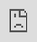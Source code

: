 [![[d5014260581b55e554178704c68ad087_MD5.png]]

Mieliśmy okazję przekonać się o możliwościach generatywnego AI w zakresie przetwarzania tekstu i audio, a także o zdolności do interpretowania obrazu. Teraz zobaczymy jakie opcje mamy w kontekście manipulacji i generowania nowych grafik oraz zdjęć.

Projektowanie kreacji graficznych i praca ze zdjęciami do tej pory nie kojarzyły się bezpośrednio z programowaniem, z wyjątkiem rozwoju narzędzi dla tej branży czy budowania zaawansowanych interakcji z HTML Canvas i WebGL. Wydaje się zatem, że w dobie generatywnego AI, to raczej osoby zajmujące się projektowaniem, czy tworzeniem ilustracji, powinny być zainteresowane narzędziami takimi jak [Midjourney](tools/Midjourney.md) czy [Stable Diffusion](glossary/Stable%20Diffusion.md). Okazuje się jednak, że nie do końca. 

Przykładem może być narzędzie [picthing](https://pic.ping.gg/), pozwalające na skuteczne usuwanie tła ze zdjęć, zbudowane przez twórcę kanału `Theo — t3.gg`. Choć samo usuwanie tła nie jest czymś nowym, tutaj mówimy o znacznym wzroście jakości. Przede wszystkim jednak, projekt ten jest przykładem, jak generatywne AI może być wykorzystane do budowania użytecznych produktów.

![[0d5ccbf9935bfe0209bcc5698ae8d4a7_MD5.png]]

Drugim przykładem jest [Pieter Levels](https://x.com/levelsio) i jego projekt [PhotoAI](https://photoai.com/) oraz [InteriorAI](https://interiorai.com). Adresują one konkretne problemy i potwierdzają swoją użyteczność poprzez statystki publikowane przez Pietera. 

![[f127b451151792c9c592f21b671d61a0_MD5.png]]

Powyższe projekty wymieniam, aby nakreślić potencjalne obszary, którymi możemy się zająć i które mogą nas zachęcić do zainteresowania się generatywną grafiką. Tym bardziej, że nie musimy od razu tworzyć nowych produktów, ale nawet skorzystać z wybranych modeli na potrzeby funkcjonalności aplikacji, które już teraz rozwijamy.
## Obecne możliwości generowania obrazu

Rozwój generatywnej grafiki świetnie przedstawia postęp, który dokonał się na przestrzeni 2 ostatnich lat. Poniższa grafika pochodzi z wpisu [Comparing AI-generated images two years apart — 2022 vs. 2024](https://medium.com/@junehao/comparing-ai-generated-images-two-years-apart-2022-vs-2024-6c3c4670b905) i jasno widać z niej, że w 2022 roku trudno było mówić o poważnym zastosowaniu tych modeli. Dziś wygląda to zupełnie inaczej, choć nadal mówimy jeszcze o wielu ograniczeniach.

![[98a29a33807d43028bbd654f9568f98e_MD5.png]]

Jednym z takich ograniczeń jest zdolność modelu do generowania elementów obrazu takich jak tekst, dłonie, zęby czy lustrzane odbicie. I choć obecnie dostępne modele takie jak [Flux](glossary/Flux.md) radzą sobie z tymi zadaniami coraz lepiej, to nadal trudno jest mówić o powtarzalnych rezultatach. 

![[2ff5d47be63987f94391238788521a0f_MD5.png]]

Przeciętnie wypada także podążanie za instrukcjami, o czym już pisałem w lekcji [S01E03 — Limity](S01E03%20—%20Limity.md). Dlatego im bardziej złożony [prompt](glossary/Prompt.md) opisujący grafikę, tym mniejsze prawdopodobieństwo, że otrzymamy rezultat zgodny z oczekiwaniami.

Nie zmienia to jednak faktu, że jakość generowanych obrazów jest już teraz bardzo wysoka. Choć dojście do pożądanego efektu wymaga wielu prób, z pewnością jest to możliwe. Tym bardziej, że nie zawsze będzie nam zależało na tworzeniu kompleksowego obrazu, lecz pojedynczych elementów (np. tekstury czy tła) albo edycji istniejącej już grafiki czy zdjęcia. Poniżej nawet mamy prosty przykład [ComfyUI](ComfyUI), które zamienia moją twarz na zdjęciu wygenerowanym w [Midjourney](tools/Midjourney.md). 

![[3ee2c6662d5d62e7b33709f04a1e988a_MD5.png]]

Z programistycznego punktu widzenia, będzie nas interesowała dostępność modeli przez API lub ich samodzielny hosting. W tym pierwszym przypadku, naszą uwagę powinny zwrócić usługi takie jak wspomniana platforma [Replicate](tools/Replicate.md), a także [Leonardo.ai](https://leonardo.ai/). Z kolei w drugim, może nas zainteresować [RunPod](https://blog.runpod.io/how-to-get-stable-diffusion-set-up-with-comfyui-on-runpod/) lub podobne platformy oferujące dostęp do GPU.

Poza samą manipulacją obrazem, przydatne jest także posługiwanie się szablonami, na podstawie których będziemy generować grafiki. Jest to zwykle konieczne na potrzeby marketingowe, np. generowania kreacji reklamowych, okładek artykułów na bloga czy newslettera. Zwykle potrzebujemy tej samej kreacji w różnych formatach, których ręczne opracowanie jest bardzo czasochłonne. Poniżej mamy przykład szablonów okładek wydarzeń i kursów publikowanych na eduweb.pl. Aby wygenerować nowy zestaw, wystarczy podmienić zdjęcie i tekst w głównym komponencie, a zmiany zostaną odwzorowane na wszystkich pozostałych instancjach.

![[3cf38b599758d8ac72f2f6a913fa2f98_MD5.png]]

Obecnie sterowność modeli generujących grafiki jest dość ograniczona, ale można opracować prompty składające się zarówno z instrukcji tekstowych, jak i grafik referencyjnych. Pozwala to na zachowanie spójności stylu, co jest często wymagane w kontekście tonu marki czy wymagań projektu. Poniżej przykład okładek, które wykorzystywałem w jednym z moich projektów. 

![[804b265a1d2cec13d076b3ab096cd997_MD5.png]]

Znacznie większą sterowność można także uzyskać w [ComfyUI](ComfyUI), natomiast faktyczny wpływ na generowaną grafikę zależy od konfiguracji samego workflow oraz naszych potrzeb. 

Podsumowując, modele z obszaru generatywnej grafiki znacznie wzbogacają możliwości manipulacji i kreacji obrazów, a które jeszcze do niedawna były niemożliwe lub bardzo ograniczone. Pozwala nam to na: 

- Zwiększanie skali obrazu z (ograniczonym) zachowaniem detali
- Zwiększanie skali obrazu z powiększeniem kadru (przykładem jest Generative Expand dostępna w Photoshopie)
- Automatyczne usuwanie tła, również w trudnych przypadkach (np. włosy, cienie, krople)
- Usuwanie wybranych elementów zdjęcia (np. tła), zamianę ich z innymi oraz łączenie wielu zdjęć
- Generowanie spójnych obrazów, zgodnych z wymaganiami marki opisanymi w brandbooku
- Wykorzystywanie istniejących grafik do automatycznego generowania wielu formatów
- Tworzenie przybliżonych wizualizacji na podstawie opisów i grafik referencyjnych
- Animacje grafik do formy wideo (np. dzięki [Runway](https://runwayml.com/) [Heygen](https://www.heygen.com/), czy [Kling AI](https://klingai.com/))
- ...i wiele innych.
## Techniki projektowania promptów dla modeli

Generowanie grafik podobnie jak w przypadku [LLM](glossary/LLM.md) wymaga napisania [promptu](glossary/Prompt.md), aczkolwiek sama ich treść znacznie się różni, ponieważ zamiast pełnych instrukcji, potrzebujemy raczej słów kluczowych oraz flag sterujących ustawieniami. Widać to na przykładzie promptu [Midjourney](tools/Midjourney.md) w publicznej galerii użytkownika `kvovoorde`. Widać w nim szczegółowy opis sceny z uwzględnieniem słów kluczowych takich jak `shiny`, `dark blue`, `warm weather`, `natural lighting`. 

![[aae3a506b9455d9ce08ed901196fd48e_MD5.png]]

Z kolei inny przykład równie świetnej grafiki, posługuje się wyłącznie słowami kluczowymi, takimi jak `vibrant colors`, `cloes-up`, `black cat`. Widać także, że model nie uwzględnił wszystkich z wymienionych słów. 

![[2d987d97bab9f699354399b2f45b0c6d_MD5.png]]

Ogólna rekomendacja w przypadku [Midjourney](tools/Midjourney.md) mówi, aby prompty były krótkie i zawierały minimum informacji opisujących oczekiwany wynik. Jednak przegląd publicznie dostępnej galerii użytkowników sugeruje, że nie zawsze jest to prawda i znacznie lepiej jest eksperymentować. Nikt też nie powiedział, że nie możemy łączyć ze sobą różnych strategii. 

![[92182e8bc58761e29578cc142d312cb4_MD5.png]]

Poniżej widzimy prostą wizualizację zielonego dymu na czarnym tle, wygenerowanego modelem `niji`, który charakteryzuje styl anime. Sam prompt to zaledwie kilka słów, ale też pozornie trudno jest mówić o szczególnym dopasowaniu do moich potrzeb. 

![[11006bdd7047089db3ab6bc200e60a10_MD5.png]]

Na tym etapie detale nie miały większego znaczenia. Bardziej zależało mi na uzyskaniu ogólnego stylu, który będzie stanowić referencję dla dalszych grafik. Tutaj korzystając z pomocy modelu, zamieniłem uproszczony opis na precyzyjną wizję tego, co chcę uzyskać. 

![[0b5f1db57dbab05380cb8f4648c7844c_MD5.png]]

Powstała więc pierwsza wersja wizualizująca awatary w stylu, który przypadł mi do gustu. Jest to zatem dobra podstawa do generowania kolejnych grafik. Co więcej, prompt, który wykorzystałem do stworzenia pierwszej wersji, ma charakter [meta promptu](glossary/Meta%20Prompt.md). Oznacza to, że możemy wygodnie użyć go do generowania kolejnych awatarów. 

![[6a369b212ff019876fccb27527d828e9_MD5.png]]

Konkretnie, prompt zawiera stałe elementy, ale też daje możliwość podmiany fragmentu opisującego samą postać. Widać to na poniższym screenie, gdzie oznaczyłem go placeholderem `[DESC]`. Tutaj ponownie miałem ogólny pomysł na to, jakich postaci potrzebuję, ale skorzystałem z pomocy modelu, aby wygenerować bogatszy w słowa kluczowe opis. Poza tym, do samej wiadomości dołączyłem także grafikę prezentującą pierwszą wersję awatarów. 

![[45f520fa7400b5e4849c47aa21ca99ed_MD5.png]]

Rezultat w postaci pierwszej iteracji widać poniżej i dalsze próby będą zależały już od naszych idywidualnych preferencji. Widzimy jednak, że spójny styl został zachowany w przypadku każdej z postaci, wyłączając pojedyncze grafiki, które wykraczają poza paletę kolorów. 

![[a04bb7eeb4319363879d13aad9ef8b3d_MD5.png]]

Na tym jednak nie koniec, ponieważ wypracowany styl możemy połączyć także z istniejącymi już grafikami czy nawet zdjęciami. W przypadku większości popularnych narzędzi do generatywnej grafiki mamy możliwość dołączenia postaci, która ma zostać odwzorowana przez model. Jak widać na przykładzie `Alice`, rezultaty są w porządku na tyle, że spośród nich możemy wybrać ten, który będzie odpowiadał nam najbardziej. 

![[fc347223eace57747758bfdbae528328_MD5.png]]

Choć sam zdecydowałem się w tym przypadku na styl ilustracji, to nic nie stoi na przeszkodzie, aby wybrać inne, w tym także bardzo realistyczny. 

[Midjourney](tools/Midjourney.md), za pomocą którego wygenerowałem powyższe grafiki, charakteryzuje się świetną jakością, ale bardzo niską sterownością. Jednak największym problemem jest brak oficjalnego API (nieoficjalne wrappery mogą doprowadzić do zablokowania konta). Pomimo tego, **wszystkie powyższe techniki** można zastosować w połączeniu z [ComfyUI](ComfyUI) lub podobnymi narzędziami. Mam tutaj na myśli przede wszystkim: **nadawanie stylu, meta prompty oraz obrazy referencyjne**. Przykładem tego może być poniższy workflow, który pokazuje to w praktyce. Oczywiście w związku z zastosowaniem innego modelu, efekt różni się od wcześniejszego, natomiast schemat pozostaje taki sam. 

![[c6430623ad313cf0e9f1bdb79cc7ebb0_MD5.png]]
## Generowanie grafik w oparciu o szablony

Jak widać, [ComfyUI](ComfyUI) daje ogromne możliwości wpływania na kształt generowanych grafik. Jednak w praktyce może okazać się to niewystarczające, szczególnie gdy będzie nam zależało na bardzo konkretnych szablonach. 

Tutaj z pomocą przychodzą rozwiązania takie jak [htmlcsstoimage](https://htmlcsstoimage.com), które pozwalają na generowanie grafik z pomocą API, na podstawie szablonów HTML. Mamy więc możliwość dynamicznego podmieniania tekstów oraz grafik, a nawet stylów CSS. Natomiast teraz wchodzą do gry dwa dodatkowe elementy — [Vision Language Models](glossary/Vision%20Language%20Models.md) oraz generatywna grafika.

![[522004e572c96ead073d7ed3163553de_MD5.png]]

Możemy zatem: 

- Zdefiniować szablon HTML, zawierający określoną kolorystykę, fonty i ogólny układ, wliczając w to także responsywność oraz dopasowanie zachowania w zależności od rozmiaru elementów (np. ilości tekstu)
- Zbudować workflow [ComfyUI](ComfyUI) i/lub prompty do innych narzędzi generujących grafiki lub elementy szablonów poprzez API
- Stworzyć aplikację, która reaguje na zdarzenia takie jak dodanie do kolejki posta social media, wpisu na bloga czy newslettera, a następnie tworzy serię grafik i przekazuje je do weryfikacji

Taki schemat (z wyłączeniem generowanych grafik, które wtedy jeszcze nie były dostępne) stosowaliśmy przez niemal 3 lata w eduweb.pl, generując w ten sposób materiały promocyjne 5 różnych wydań newslettera. Grafiki dopasowywały się do autora lub autorki, a także specjalizacji oraz treści samego newslettera. 

![[26ea7a0f589ec4a84d44e0e992adef00_MD5.png]]

Pomimo responsywności, powyższe szablony były jednak dość statyczne ze względu na potrzebę ograniczenia interwencji ze strony użytkownika. Obecnie możemy pozwolić sobie na znacznie więcej, ponieważ część błędów może automatycznie naprawić model.
## Podsumowanie

Narzędzia z obszaru generatywnej grafiki pozwalają na tworzenie automatyzacji oraz wyspecjalizowanych narzędzi zdolnych do transformacji obrazów według zdefiniowanego stylu. Z tego powodu warto zainteresować się nimi, nawet jeśli sami bezpośrednio nie jesteśmy zaangażowani w procesy związane z grafiką. 

Spośród wszystkich wymienionych dzisiaj rozwiązań, na szczególną uwagę zasługują [ComfyUI](ComfyUI) oraz [HTMLCSStoImage](https://htmlcsstoimage.com/), ponieważ mocno przecinają się one z obszarem programowania. Z ich pomocą możemy budować zaawansowane rozwiązania zdolne do wsparcia lub nawet automatyzacji elementów procesu marketingowego czy produktowego. Ostatecznie wartość wiedzy na temat budowania programistycznych rozwiązań, które wykorzystują modele generatywnej grafiki, wystarczająco dużo mówią przykłady produktów Pietera Levelsa z początku tej lekcji. W sieci można spotkać także inne zastosowania, bezpośrednio związane z procesem projektowym, tworzenia reklam, czy edycji zdjęć. 

**WAŻNE:** Jeśli nie posiadasz komputera, który pozwoli na swobodną pracę z ComfyUI i nie chcesz korzystać z płatnych narzędzi, to możesz pominąć poniższy film. 

<div style="padding:75% 0 0 0;position:relative;"><iframe src="https://player.vimeo.com/video/1029104946?badge=0&amp;autopause=0&amp;player_id=0&amp;app_id=58479" frameborder="0" allow="autoplay; fullscreen; picture-in-picture; clipboard-write" style="position:absolute;top:0;left:0;width:100%;height:100%;" title="02_03_comfy"></iframe></div><script src="https://player.vimeo.com/api/player.js"></script>

Powodzenia!](<Claro, aqui está a tradução do texto para português do Brasil:

Título: [[Sem título 6]]
Caminho: Sem título 6.md

![[d5014260581b55e554178704c68ad087_MD5.png]]

Tivemos a oportunidade de constatar as capacidades da IA generativa no processamento de texto e áudio, bem como a capacidade de interpretar imagens. Agora, veremos quais opções temos no contexto de manipulação e geração de novos gráficos e fotos.

O design de criações gráficas e o trabalho com fotos até agora não estavam diretamente associados à programação, com exceção do desenvolvimento de ferramentas para este setor ou da construção de interações avançadas com HTML Canvas e WebGL. Parece, portanto, que, na era da IA generativa, são as pessoas envolvidas no design ou na criação de ilustrações que deveriam estar interessadas em ferramentas como [Midjourney](tools/Midjourney.md) ou [Stable Diffusion](glossary/Stable%20Diffusion.md). No entanto, verifica-se que não é bem assim.

Um exemplo é a ferramenta [picthing](https://pic.ping.gg/), que permite remover eficazmente o fundo das fotos, construída pelo criador do canal `Theo — t3.gg`. Embora a remoção do fundo em si não seja algo novo, aqui estamos a falar de um aumento significativo na qualidade. Acima de tudo, no entanto, este projeto é um exemplo de como a IA generativa pode ser usada para construir produtos úteis.

![[0d5ccbf9935bfe0209bcc5698ae8d4a7_MD5.png]]

O segundo exemplo é [Pieter Levels](https://x.com/levelsio) e o seu projeto [PhotoAI](https://photoai.com/) e [InteriorAI](https://interiorai.com). Eles abordam problemas específicos e confirmam a sua utilidade através de estatísticas publicadas por Pieter.

![[f127b451151792c9c592f21b671d61a0_MD5.png]]

Menciono os projetos acima para delinear as áreas potenciais que podemos abordar e que podem nos encorajar a nos interessarmos por gráficos generativos. Especialmente porque não precisamos criar novos produtos imediatamente, mas até mesmo usar modelos selecionados para as necessidades de funcionalidade de aplicativos que já estamos desenvolvendo.

## Capacidades atuais de geração de imagem

O desenvolvimento de gráficos generativos mostra perfeitamente o progresso que foi feito nos últimos 2 anos. O gráfico abaixo é da postagem [Comparing AI-generated images two years apart — 2022 vs. 2024](https://medium.com/@junehao/comparing-ai-generated-images-two-years-apart-2022-vs-2024-6c3c4670b905) e mostra claramente que em 2022 era difícil falar sobre o uso sério desses modelos. Hoje, parece completamente diferente, embora ainda estejamos a falar de muitas limitações.

![[98a29a33807d43028bbd654f9568f98e_MD5.png]]

Uma dessas limitações é a capacidade do modelo de gerar elementos de imagem, como texto, mãos, dentes ou reflexos espelhados. E embora os modelos atualmente disponíveis, como [Flux](glossary/Flux.md), estejam a lidar com essas tarefas cada vez melhor, ainda é difícil falar sobre resultados repetíveis.

![[2ff5d47be63987f94391238788521a0f_MD5.png]]

Seguir as instruções também é medíocre, como escrevi na lição [S01E03 — Limity](S01E03%20—%20Limity.md). Portanto, quanto mais complexo for o [prompt](glossary/Prompt.md) que descreve os gráficos, menor a probabilidade de obtermos um resultado que atenda às expectativas.

Isso não muda o fato de que a qualidade das imagens geradas já é muito alta. Embora chegar ao efeito desejado exija muitas tentativas, certamente é possível. Especialmente porque nem sempre estaremos interessados em criar uma imagem complexa, mas sim elementos individuais (por exemplo, texturas ou fundos) ou editar gráficos ou fotos existentes. Abaixo, temos até um exemplo simples de [ComfyUI](ComfyUI), que transforma meu rosto numa foto gerada no [Midjourney](tools/Midjourney.md).

![[3ee2c6662d5d62e7b33709f04a1e988a_MD5.png]]

Do ponto de vista da programação, estaremos interessados na disponibilidade de modelos através de API ou sua hospedagem independente. No primeiro caso, a nossa atenção deve ser atraída por serviços como a plataforma [Replicate](tools/Replicate.md) mencionada, bem como [Leonardo.ai](https://leonardo.ai/). Por outro lado, no segundo caso, podemos estar interessados em [RunPod](https://blog.runpod.io/how-to-get-stable-diffusion-set-up-with-comfyui-on-runpod/) ou plataformas semelhantes que oferecem acesso a GPUs.

Além da manipulação da imagem em si, também é útil usar modelos com base nos quais geraremos gráficos. Isso geralmente é necessário para fins de marketing, por exemplo, gerar criações de publicidade, capas de artigos de blog ou newsletters. Normalmente, precisamos da mesma criação em diferentes formatos, cujo desenvolvimento manual é muito demorado. Abaixo, temos um exemplo de modelos de capa de eventos e cursos publicados no eduweb.pl. Para gerar um novo conjunto, basta substituir a foto e o texto no componente principal, e as alterações serão refletidas em todas as outras instâncias.

![[3cf38b599758d8ac72f2f6a913fa2f98_MD5.png]]

Atualmente, o controlo dos modelos que geram gráficos é bastante limitado, mas podemos desenvolver prompts que consistem tanto em instruções de texto quanto em gráficos de referência. Isso permite manter a consistência do estilo, o que geralmente é necessário no contexto do tom da marca ou dos requisitos do projeto. Abaixo, um exemplo de capas que usei num dos meus projetos.

![[804b265a1d2cec13d076b3ab096cd997_MD5.png]]

Um controlo muito maior também pode ser obtido no [ComfyUI](ComfyUI), enquanto o impacto real nos gráficos gerados depende da configuração do próprio fluxo de trabalho e das nossas necessidades.

Em resumo, os modelos na área de gráficos generativos enriquecem significativamente as possibilidades de manipulação e criação de imagens, que até recentemente eram impossíveis ou muito limitadas. Isso nos permite:

- Aumentar a escala da imagem com (limitada) preservação de detalhes
- Aumentar a escala da imagem com ampliação do quadro (um exemplo é o Generative Expand disponível no Photoshop)
- Remoção automática do fundo, também em casos difíceis (por exemplo, cabelo, sombras, gotas)
- Remover elementos selecionados de uma foto (por exemplo, fundo), substituí-los por outros e combinar várias fotos
- Gerar imagens consistentes, consistentes com os requisitos da marca descritos no brandbook
- Usar gráficos existentes para gerar automaticamente muitos formatos
- Criar visualizações aproximadas com base em descrições e gráficos de referência
- Animações de gráficos para a forma de vídeo (por exemplo, graças a [Runway](https://runwayml.com/) [Heygen](https://www.heygen.com/) ou [Kling AI](https://klingai.com/))
- ...e muitos outros.

## Técnicas de design de prompts para modelos

Gerar gráficos, como no caso de [LLM](glossary/LLM.md), requer escrever um [prompt](glossary/Prompt.md), embora o seu conteúdo em si seja muito diferente, porque em vez de instruções completas, precisamos de palavras-chave e sinalizadores que controlem as configurações. Isso pode ser visto no exemplo do prompt [Midjourney](tools/Midjourney.md) na galeria pública do usuário `kvovoorde`. Podemos ver uma descrição detalhada da cena, incluindo palavras-chave como `shiny`, `dark blue`, `warm weather`, `natural lighting`.

![[aae3a506b9455d9ce08ed901196fd48e_MD5.png]]

Por outro lado, outro exemplo de gráficos igualmente excelentes usa apenas palavras-chave, como `vibrant colors`, `cloes-up`, `black cat`. Também pode ser visto que o modelo não levou em consideração todas as palavras mencionadas.

![[2d987d97bab9f699354399b2f45b0c6d_MD5.png]]

A recomendação geral no caso do [Midjourney](tools/Midjourney.md) é que os prompts sejam curtos e contenham o mínimo de informações que descrevam o resultado esperado. No entanto, uma revisão da galeria de usuários disponível publicamente sugere que nem sempre é verdade e é muito melhor experimentar. Ninguém disse que não podemos combinar diferentes estratégias.

![[92182e8bc58761e29578cc142d312cb4_MD5.png]]

Abaixo, vemos uma visualização simples de fumaça verde num fundo preto, gerada pelo modelo `niji`, que é caracterizado pelo estilo anime. O prompt em si tem apenas algumas palavras, mas também é aparentemente difícil falar sobre uma correspondência específica com as minhas necessidades.

![[11006bdd7047089db3ab6bc200e60a10_MD5.png]]

Nesta fase, os detalhes não importavam muito. Eu estava mais interessado em obter um estilo geral que servisse de referência para gráficos adicionais. Aqui, com a ajuda do modelo, transformei uma descrição simplificada numa visão precisa do que quero obter.

![[0b5f1db57dbab05380cb8f4648c7844c_MD5.png]]

Assim, foi criada a primeira versão que visualiza avatares num estilo que eu gostei. Esta é, portanto, uma boa base para gerar gráficos adicionais. Além disso, o prompt que usei para criar a primeira versão é um [meta prompt](glossary/Meta%20Prompt.md). Isso significa que podemos usá-lo convenientemente para gerar avatares adicionais.

![[6a369b212ff019876fccb27527d828e9_MD5.png]]

Especificamente, o prompt contém elementos fixos, mas também permite substituir um fragmento que descreve o personagem em si. Isso pode ser visto na captura de tela abaixo, onde marquei com o marcador de posição `[DESC]`. Aqui, novamente, eu tinha uma ideia geral de que tipo de personagens eu precisava, mas usei a ajuda do modelo para gerar uma descrição mais rica em palavras-chave. Além disso, também anexei um gráfico mostrando a primeira versão dos avatares à mensagem.

![[45f520fa7400b5e4849c47aa21ca99ed_MD5.png]]

O resultado na forma da primeira iteração pode ser visto abaixo e tentativas adicionais já dependerão das nossas preferências individuais. No entanto, vemos que um estilo consistente foi mantido no caso de cada personagem, excluindo gráficos individuais que estão fora da paleta de cores.

![[a04bb7eeb4319363879d13aad9ef8b3d_MD5.png]]

Mas isso não é tudo, porque o estilo desenvolvido também pode ser combinado com gráficos ou até fotos existentes. No caso da maioria das ferramentas populares para gráficos generativos, temos a capacidade de anexar um personagem que deve ser reproduzido pelo modelo. Como pode ser visto no exemplo de `Alice`, os resultados são bons o suficiente para que possamos escolher aquele que melhor nos convier.

![[fc347223eace57747758bfdbae528328_MD5.png]]

Embora eu mesmo tenha decidido neste caso pelo estilo de ilustração, nada impede que escolha outros, incluindo um muito realista.

[Midjourney](tools/Midjourney.md), com o qual gerei os gráficos acima, é caracterizado por excelente qualidade, mas controlo muito baixo. No entanto, o maior problema é a falta de uma API oficial (wrappers não oficiais podem levar ao bloqueio da conta). Apesar disso, **todas as técnicas acima** podem ser aplicadas em combinação com [ComfyUI](ComfyUI) ou ferramentas semelhantes. Refiro-me aqui principalmente a: **atribuição de estilo, meta prompts e imagens de referência**. Um exemplo disso pode ser o seguinte fluxo de trabalho, que mostra isso na prática. Obviamente, devido ao uso de um modelo diferente, o efeito é diferente do anterior, mas o esquema permanece o mesmo.

![[c6430623ad313cf0e9f1bdb79cc7ebb0_MD5.png]]

## Gerando gráficos com base em modelos

Como pode ser visto, [ComfyUI](ComfyUI) oferece enormes possibilidades de influenciar a forma dos gráficos gerados. No entanto, na prática, isso pode não ser suficiente, especialmente quando nos importamos com modelos muito específicos.

Aqui, soluções como [htmlcsstoimage](https://htmlcsstoimage.com) vêm em socorro, permitindo gerar gráficos com a ajuda de uma API, com base em modelos HTML. Portanto, temos a capacidade de substituir dinamicamente textos e gráficos, e até estilos CSS. No entanto, agora dois elementos adicionais entram em jogo — [Vision Language Models](glossary/Vision%20Language%20Models.md) e gráficos generativos.

![[522004e572c96ead073d7ed3163553de_MD5.png]]

Portanto, podemos:

- Definir um modelo HTML, contendo cores, fontes e layout geral específicos, incluindo responsividade e ajuste de comportamento dependendo do tamanho dos elementos (por exemplo, quantidade de texto)
- Construir um fluxo de trabalho [ComfyUI](ComfyUI) e/ou prompts para outras ferramentas que geram gráficos ou elementos de modelos através de API
- Criar um aplicativo que reage a eventos como adicionar uma postagem de mídia social, postagem de blog ou newsletter à fila e, em seguida, cria uma série de gráficos e os envia para verificação

Este esquema (excluindo gráficos gerados, que não estavam disponíveis na época) foi usado por quase 3 anos no eduweb.pl, gerando materiais promocionais para 5 edições diferentes de newsletter desta forma. Os gráficos foram adaptados ao autor ou autora, bem como à especialização e ao conteúdo da própria newsletter.

![[26ea7a0f589ec4a84d44e0e992adef00_MD5.png]]

Apesar da responsividade, os modelos acima eram bastante estáticos devido à necessidade de limitar a intervenção do usuário. Atualmente, podemos nos permitir muito mais, porque parte dos erros pode ser corrigida automaticamente pelo modelo.

## Resumo

As ferramentas na área de gráficos generativos permitem criar automação e ferramentas especializadas capazes de transformar imagens de acordo com um estilo definido. Por esse motivo, vale a pena se interessar por elas, mesmo que não estejamos diretamente envolvidos em processos relacionados a gráficos.

De todas as soluções mencionadas hoje, [ComfyUI](ComfyUI) e [HTMLCSStoImage](https://htmlcsstoimage.com/) merecem atenção especial, porque se cruzam fortemente com a área de programação. Com a sua ajuda, podemos construir soluções avançadas capazes de apoiar ou até mesmo automatizar elementos do processo de marketing ou produto. Em última análise, o valor do conhecimento sobre a construção de soluções de programação que usam modelos de gráficos generativos é suficientemente demonstrado pelos exemplos de produtos de Pieter Levels do início desta lição. Na web, também pode encontrar outros usos, diretamente relacionados ao processo de design, criação de anúncios ou edição de fotos.

**IMPORTANTE:** Se não tiver um computador que permita trabalhar livremente com ComfyUI e não quiser usar ferramentas pagas, pode ignorar o vídeo abaixo.

%3Cdiv style="padding:75% 0 0 0;position:relative;"%3E<iframe src="https://player.vimeo.com/video/1029104946?badge=0&amp;autopause=0&amp;player_id=0&amp;app_id=58479" frameborder="0" allow="autoplay; fullscreen; picture-in-picture; clipboard-write" style="position:absolute;top:0;left:0;width:100%;height:100%;" title="02_03_comfy"></iframe></div><script src="https://player.vimeo.com/api/player.js"></script>

Boa sorte!>)